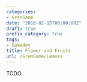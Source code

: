 ```yaml
---
categories:
- GrenGame
date: "2018-02-15T00:00:00Z"
draft: true
prefix_category: true
tags:
- Gamedev
title: Flower and Fruits
url: /GrenGame/Leaves
---
```


TODO
